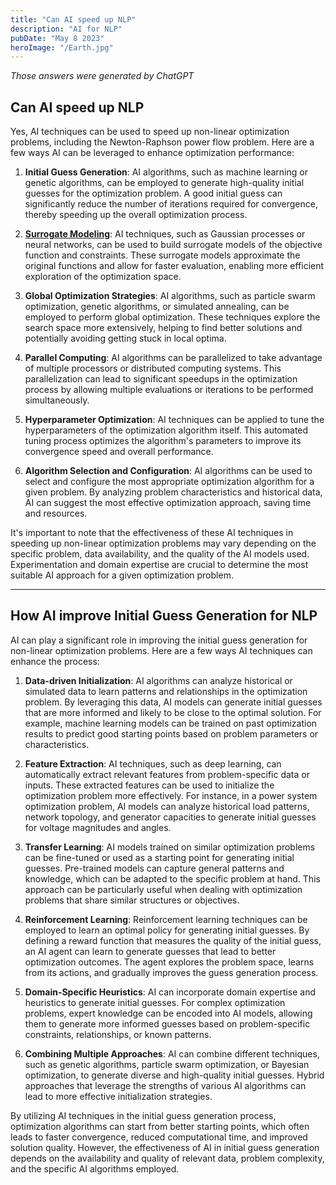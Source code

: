```yaml
---
title: "Can AI speed up NLP"
description: "AI for NLP"
pubDate: "May 8 2023"
heroImage: "/Earth.jpg"
---
```



*Those answers were generated by ChatGPT*


## Can AI speed up NLP

Yes, AI techniques can be used to speed up non-linear optimization problems, including the Newton-Raphson power flow problem. Here are a few ways AI can be leveraged to enhance optimization performance:

1. **Initial Guess Generation**: AI algorithms, such as machine learning or genetic algorithms, can be employed to generate high-quality initial guesses for the optimization problem. A good initial guess can significantly reduce the number of iterations required for convergence, thereby speeding up the overall optimization process.

2. [**Surrogate Modeling**](https://towardsdatascience.com/an-introduction-to-surrogate-modeling-part-i-fundamentals-84697ce4d241): AI techniques, such as Gaussian processes or neural networks, can be used to build surrogate models of the objective function and constraints. These surrogate models approximate the original functions and allow for faster evaluation, enabling more efficient exploration of the optimization space.

3. **Global Optimization Strategies**: AI algorithms, such as particle swarm optimization, genetic algorithms, or simulated annealing, can be employed to perform global optimization. These techniques explore the search space more extensively, helping to find better solutions and potentially avoiding getting stuck in local optima.

4. **Parallel Computing**: AI algorithms can be parallelized to take advantage of multiple processors or distributed computing systems. This parallelization can lead to significant speedups in the optimization process by allowing multiple evaluations or iterations to be performed simultaneously.

5. **Hyperparameter Optimization**: AI techniques can be applied to tune the hyperparameters of the optimization algorithm itself. This automated tuning process optimizes the algorithm's parameters to improve its convergence speed and overall performance.

6. **Algorithm Selection and Configuration**: AI algorithms can be used to select and configure the most appropriate optimization algorithm for a given problem. By analyzing problem characteristics and historical data, AI can suggest the most effective optimization approach, saving time and resources.

It's important to note that the effectiveness of these AI techniques in speeding up non-linear optimization problems may vary depending on the specific problem, data availability, and the quality of the AI models used. Experimentation and domain expertise are crucial to determine the most suitable AI approach for a given optimization problem.


______



## How AI improve Initial Guess Generation for NLP



AI can play a significant role in improving the initial guess generation for non-linear optimization problems. Here are a few ways AI techniques can enhance the process:

1. **Data-driven Initialization**: AI algorithms can analyze historical or simulated data to learn patterns and relationships in the optimization problem. By leveraging this data, AI models can generate initial guesses that are more informed and likely to be close to the optimal solution. For example, machine learning models can be trained on past optimization results to predict good starting points based on problem parameters or characteristics.

2. **Feature Extraction**: AI techniques, such as deep learning, can automatically extract relevant features from problem-specific data or inputs. These extracted features can be used to initialize the optimization problem more effectively. For instance, in a power system optimization problem, AI models can analyze historical load patterns, network topology, and generator capacities to generate initial guesses for voltage magnitudes and angles.

3. **Transfer Learning**: AI models trained on similar optimization problems can be fine-tuned or used as a starting point for generating initial guesses. Pre-trained models can capture general patterns and knowledge, which can be adapted to the specific problem at hand. This approach can be particularly useful when dealing with optimization problems that share similar structures or objectives.

4. **Reinforcement Learning**: Reinforcement learning techniques can be employed to learn an optimal policy for generating initial guesses. By defining a reward function that measures the quality of the initial guess, an AI agent can learn to generate guesses that lead to better optimization outcomes. The agent explores the problem space, learns from its actions, and gradually improves the guess generation process.

5. **Domain-Specific Heuristics**: AI can incorporate domain expertise and heuristics to generate initial guesses. For complex optimization problems, expert knowledge can be encoded into AI models, allowing them to generate more informed guesses based on problem-specific constraints, relationships, or known patterns.

6. **Combining Multiple Approaches**: AI can combine different techniques, such as genetic algorithms, particle swarm optimization, or Bayesian optimization, to generate diverse and high-quality initial guesses. Hybrid approaches that leverage the strengths of various AI algorithms can lead to more effective initialization strategies.

By utilizing AI techniques in the initial guess generation process, optimization algorithms can start from better starting points, which often leads to faster convergence, reduced computational time, and improved solution quality. However, the effectiveness of AI in initial guess generation depends on the availability and quality of relevant data, problem complexity, and the specific AI algorithms employed.
